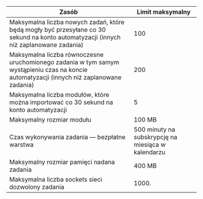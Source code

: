 Zasób|Limit maksymalny
---|---
Maksymalna liczba nowych zadań, które będą mogły być przesyłane co 30 sekund na konto automatyzacji (innych niż zaplanowane zadania)|100
Maksymalna liczba równoczesne uruchomionego zadania w tym samym wystąpieniu czas na koncie automatyzacji (innych niż zaplanowane zadania)|200
Maksymalna liczba modułów, które można importować co 30 sekund na konto automatyzacji|5
Maksymalny rozmiar modułu|100 MB
Czas wykonywania zadania — bezpłatne warstwa|500 minuty na subskrypcję na miesiąca w kalendarzu
Maksymalny rozmiar pamięci nadana zadania |400 MB
Maksymalna liczba sockets sieci dozwolony zadania|1000.